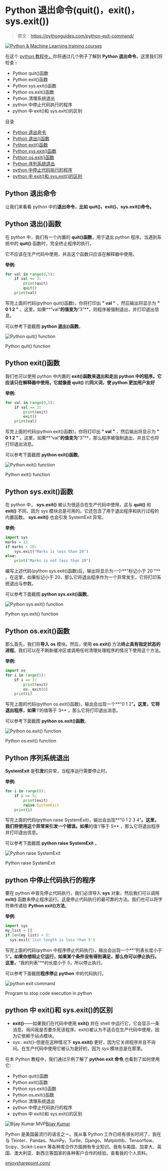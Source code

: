 # Python 退出命令(quit()，exit()，sys.exit())

> 原文：<https://pythonguides.com/python-exit-command/>

[![Python & Machine Learning training courses](img/49ec9c6da89a04c9f45bab643f8c765c.png)](https://sharepointsky.teachable.com/p/python-and-machine-learning-training-course)

在这个 [python 教程中，](https://pythonguides.com/python-hello-world-program/)你将通过几个例子了解到 **Python 退出命令**。这里我们将检查 **:**

*   Python quit()函数
*   Python exit()函数
*   Python sys.exit()函数
*   Python os.exit()函数
*   Python 清理系统退出
*   python 中停止代码执行的程序
*   python 中 exit()和 sys.exit()的区别

目录

[](#)

*   [Python 退出命令](#Python_exit_command "Python exit command")
*   [Python 退出()函数](#Python_quit_function "Python quit() function")
*   [Python exit()函数](#Python_exit_function "Python exit() function")
*   [Python sys.exit()函数](#Python_sysexit_function "Python sys.exit() function")
*   [Python os.exit()函数](#Python_osexit_function "Python os.exit() function")
*   [Python 序列系统退出](#Python_raise_SystemExit "Python raise SystemExit")
*   [python 中停止代码执行的程序](#Program_to_stop_code_execution_in_python "Program to stop code execution in python")
*   [python 中 exit()和 sys.exit()的区别](#Difference_between_exit_and_sysexit_in_python "Difference between exit() and sys.exit() in python")

## Python 退出命令

让我们来看看 python 中的**退出命令，比如 quit()、exit()、sys.exit()命令。**

## Python 退出()函数

在 python 中，我们有一个内置的 **quit()函数**，用于退出 python 程序。当遇到系统中的 **quit()** 函数时，完全终止程序的执行。

它不应该在生产代码中使用，并且这个函数只应该在解释器中使用。

**举例:**

```py
for val in range(0,5):
    if val == 3:
        print(quit)
        quit()
    print(val)
```

写完上面的代码(python quit()函数)，你将打印出 **" val "** ，然后输出将显示为 **" 0 1 2 "** 。这里，如果**“val”**的值变为**“3”**，则程序被强制退出，并打印退出信息。

可以参考下面截图 **python 退出()函数**。

![Python quit() function](img/33f4cebddb076148a97306551714a23f.png "Python quit function")

Python quit() function

## Python exit()函数

我们也可以使用 python 中内置的 **exit()函数来退出和走出 python 中的程序。它应该只在解释器中使用，它就像是 quit()** 的**同义词，使 python 更加用户友好**

**举例:**

```py
for val in range(0,5):
    if val == 3:
        print(exit)
        exit()
    print(val)
```

写完上面的代码(python exit()函数)，你将打印出 **" val "** ，然后输出将显示为 **" 0 1 2 "** 。这里，如果**“val”**的值变为**“3”**，那么程序被强制退出，并且它也将打印退出消息。

可以参考下面截图 **python exit()函数**。

![Python exit() function](img/f9daa2c5830d853ca298a22bd63b9f37.png "Python exit function")

Python exit() function

## Python sys.exit()函数

在 python 中， **sys.exit()** 被认为很适合在生产代码中使用，这与 **quit()** 和 **exit()** 不同，因为 sys 模块总是可用的。它还包含了用于退出程序和执行过程的内置函数。 **sys.exit()** 也会引发 SystemExit 异常。

**举例:**

```py
import sys
marks = 12
if marks < 20:
    sys.exit("Marks is less than 20")
else:
    print("Marks is not less than 20")
```

编写上述代码(python sys.exit()函数)后，输出将显示为一个**"标记小于 20 "** 。在这里，如果标记小于 20，那么它将退出程序作为一个异常发生，它将打印系统退出与参数。

可以参考下面截图 **python sys.exit()函数**。

![Python sys.exit() function](img/a1e21e699ba946a294690ea66a3f7eb4.png "Python sys.exit function")

Python sys.exit() function

## Python os.exit()函数

那么首先，我们将**导入** **os** 模块。然后，使用 **os.exit()** 方法**终止具有指定状态的进程**。我们可以在不刷新缓冲区或调用任何清理处理程序的情况下使用这个方法。

**举例:**

```py
import os
for i in range(5):
    if i == 3:
        print(exit)
        os._exit(0)
    print(i)
```

写完上面的代码(python os.exit()函数)，输出会出现一个**“0 1 2”**。这里，它将退出程序，如果**‘I’的值等于 3** ，那么它将打印退出消息。

可以参考下面截图 **python os.exit()函数**。

![Python os.exit() function](img/f1b945db49d5c57d85be52ce1722e0e6.png "Python os.exit function")

Python os.exit() function

## Python 序列系统退出

**SystemExit** 是**引发**的异常，当程序运行需要停止时。

**举例:**

```py
for i in range(8):
    if i == 5:
        print(exit)
        raise SystemExit
    print(i)
```

写完上面的代码(python raise SystemExit)，输出会出现**“0 1 2 3 4”**。这里，我们将使用这个异常来引发一个错误。如果**的值‘I’等于 5** ，那么它将退出程序并打印退出信息。

可以参考下面截图 **python raise SystemExit** 。

![Python raise SystemExit](img/3b9df379c8e6f7aafc2b07e12030324b.png "Python raise SystemExit")

Python raise SystemExit

## python 中停止代码执行的程序

要在 python 中首先停止代码执行，我们必须导入 **sys** 对象，然后我们可以调用 **exit()** 函数来停止程序运行。这是停止代码执行的最可靠的方法。我们也可以将字符串传递给 **Python exit()方法**。

**举例:**

```py
import sys
my_list = []
if len(my_list) < 5:
  sys.exit('list length is less than 5')
```

写完上面的代码(python 中程序停止代码执行)，输出会出现一个**“列表长度小于 5”**。如果你想阻止它运行，如果某个条件没有得到满足，那么你可以停止执行。这里，**“我的列表”**的长度小于 5，所以停止执行。

可以参考下面截图**程序停止 python** 中的代码执行。

![python exit command](img/b0cf8ad906263534005e66f07f2bc4aa.png "Program to stop code execution in python")

Program to stop code execution in python

## python 中 exit()和 sys.exit()的区别

*   **exit()**——如果我们在代码中使用 **exit()** 并在 shell 中运行它，它会显示一条消息，询问我是否要杀死该程序。exit()被认为不适合在生产代码中使用，因为它依赖于站点模块。
*   sys . exit()–但是在这种情况下 **sys.exit()** 更好，因为它关闭程序并且不询问。在生产代码中使用它被认为是好的，因为 sys 模块总是在那里。

在本 Python 教程中，我们通过示例了解了 **python exit 命令**,也看到了如何使用它:

*   Python quit()函数
*   Python exit()函数
*   Python sys.exit()函数
*   Python os.exit()函数
*   Python 清理系统退出
*   python 中停止代码执行的程序
*   python 中 exit()和 sys.exit()的区别

![Bijay Kumar MVP](img/9cb1c9117bcc4bbbaba71db8d37d76ef.png "Bijay Kumar MVP")[Bijay Kumar](https://pythonguides.com/author/fewlines4biju/)

Python 是美国最流行的语言之一。我从事 Python 工作已经有很长时间了，我在与 Tkinter、Pandas、NumPy、Turtle、Django、Matplotlib、Tensorflow、Scipy、Scikit-Learn 等各种库合作方面拥有专业知识。我有与美国、加拿大、英国、澳大利亚、新西兰等国家的各种客户合作的经验。查看我的个人资料。

[enjoysharepoint.com/](https://enjoysharepoint.com/)[](https://www.facebook.com/fewlines4biju "Facebook")[](https://www.linkedin.com/in/fewlines4biju/ "Linkedin")[](https://twitter.com/fewlines4biju "Twitter")